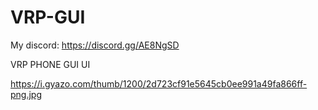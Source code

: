 # VRP-GUI
My discord: https://discord.gg/AE8NgSD

VRP PHONE GUI UI

https://i.gyazo.com/thumb/1200/2d723cf91e5645cb0ee991a49fa866ff-png.jpg
